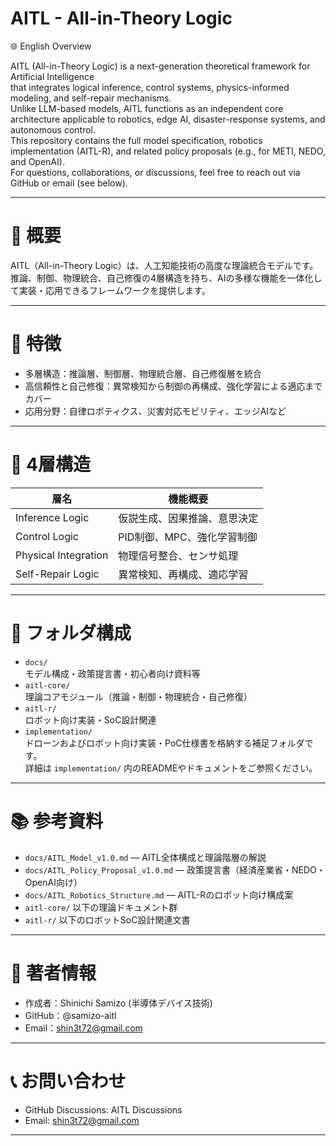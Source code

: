 # AITL - All-in-Theory Logic

🌐 English Overview

AITL (All-in-Theory Logic) is a next-generation theoretical framework for Artificial Intelligence  
that integrates logical inference, control systems, physics-informed modeling, and self-repair mechanisms.  
Unlike LLM-based models, AITL functions as an independent core architecture applicable to robotics, edge AI, disaster-response systems, and autonomous control.  
This repository contains the full model specification, robotics implementation (AITL-R), and related policy proposals (e.g., for METI, NEDO, and OpenAI).  
For questions, collaborations, or discussions, feel free to reach out via GitHub or email (see below).

---

# 🧠 概要

AITL（All-in-Theory Logic）は、人工知能技術の高度な理論統合モデルです。  
推論、制御、物理統合、自己修復の4層構造を持ち、AIの多様な機能を一体化して実装・応用できるフレームワークを提供します。

---

# 🔧 特徴

- 多層構造：推論層、制御層、物理統合層、自己修復層を統合  
- 高信頼性と自己修復：異常検知から制御の再構成、強化学習による適応までカバー  
- 応用分野：自律ロボティクス、災害対応モビリティ、エッジAIなど

---

# 🧱 4層構造

| 層名               | 機能概要                          |
|--------------------|---------------------------------|
| Inference Logic    | 仮説生成、因果推論、意思決定       |
| Control Logic      | PID制御、MPC、強化学習制御        |
| Physical Integration | 物理信号整合、センサ処理            |
| Self-Repair Logic  | 異常検知、再構成、適応学習         |

---

# 📁 フォルダ構成

- `docs/`  
  モデル構成・政策提言書・初心者向け資料等  
- `aitl-core/`  
  理論コアモジュール（推論・制御・物理統合・自己修復）  
- `aitl-r/`  
  ロボット向け実装・SoC設計関連  
- `implementation/`  
  ドローンおよびロボット向け実装・PoC仕様書を格納する補足フォルダです。  
  詳細は `implementation/` 内のREADMEやドキュメントをご参照ください。

---

# 📚 参考資料

- `docs/AITL_Model_v1.0.md` — AITL全体構成と理論階層の解説  
- `docs/AITL_Policy_Proposal_v1.0.md` — 政策提言書（経済産業省・NEDO・OpenAI向け）  
- `docs/AITL_Robotics_Structure.md` — AITL-Rのロボット向け構成案  
- `aitl-core/` 以下の理論ドキュメント群  
- `aitl-r/` 以下のロボットSoC設計関連文書  

---

# 👤 著者情報

- 作成者：Shinichi Samizo (半導体デバイス技術)  
- GitHub：@samizo-aitl  
- Email：shin3t72@gmail.com  

---

# 📞 お問い合わせ

- GitHub Discussions: AITL Discussions  
- Email: shin3t72@gmail.com  

---
